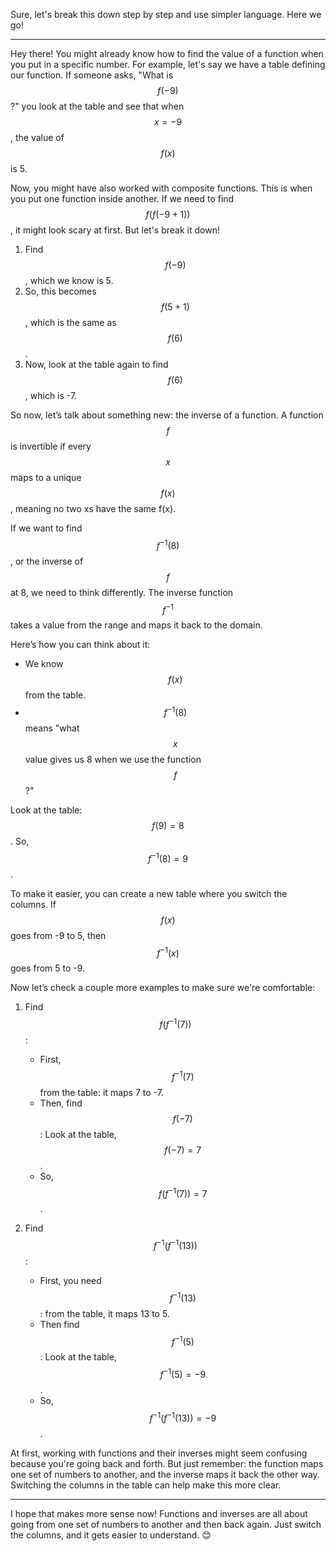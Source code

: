 Sure, let's break this down step by step and use simpler language. Here we go!

---

Hey there! You might already know how to find the value of a function when you put in a specific number. For example, let's say we have a table defining our function. If someone asks, "What is $$f(-9)$$?" you look at the table and see that when $$x = -9$$, the value of $$f(x)$$ is 5.

Now, you might have also worked with composite functions. This is when you put one function inside another. If we need to find $$f(f(-9 + 1))$$, it might look scary at first. But let's break it down! 

1. Find $$f(-9)$$, which we know is 5.
2. So, this becomes $$f(5 + 1)$$, which is the same as $$f(6)$$.
3. Now, look at the table again to find $$f(6)$$, which is -7.

So now, let’s talk about something new: the inverse of a function. A function $$f$$ is invertible if every $$x$$ maps to a unique $$f(x)$$, meaning no two xs have the same f(x).

If we want to find $$f^{-1}(8)$$, or the inverse of $$f$$ at 8, we need to think differently. The inverse function $$f^{-1}$$ takes a value from the range and maps it back to the domain.

Here’s how you can think about it:
- We know $$f(x)$$ from the table.
- $$f^{-1}(8)$$ means "what $$x$$ value gives us 8 when we use the function $$f$$?"

Look at the table: $$f(9) = 8$$. So, $$f^{-1}(8) = 9$$.

To make it easier, you can create a new table where you switch the columns. If $$f(x)$$ goes from -9 to 5, then $$f^{-1}(x)$$ goes from 5 to -9. 

Now let’s check a couple more examples to make sure we're comfortable:

1. Find $$f(f^{-1}(7))$$:
   - First, $$f^{-1}(7)$$ from the table: it maps 7 to -7.
   - Then, find $$f(-7)$$: Look at the table, $$f(-7) = 7$$.
   - So, $$f(f^{-1}(7)) = 7$$.

2. Find $$f^{-1}(f^{-1}(13))$$:
   - First, you need $$f^{-1}(13)$$: from the table, it maps 13 to 5.
   - Then find $$f^{-1}(5)$$: Look at the table, $$f^{-1}(5) = -9$$.
   - So, $$f^{-1}(f^{-1}(13)) = -9$$.

At first, working with functions and their inverses might seem confusing because you're going back and forth. But just remember: the function maps one set of numbers to another, and the inverse maps it back the other way. Switching the columns in the table can help make this more clear.

---

I hope that makes more sense now! Functions and inverses are all about going from one set of numbers to another and then back again. Just switch the columns, and it gets easier to understand. 😊